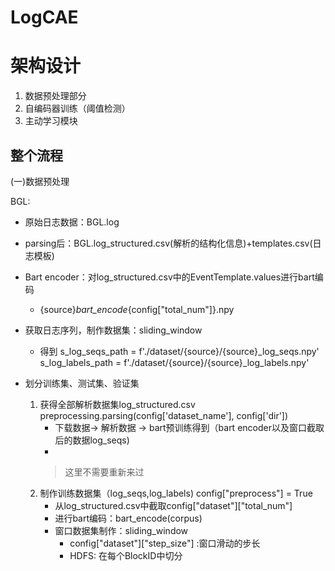 # LogCAE

# 架构设计

1. 数据预处理部分
2. 自编码器训练（阈值检测）
3. 主动学习模块
## 整个流程
(一)数据预处理 

BGL:
- 原始日志数据：BGL.log
- parsing后：BGL.log_structured.csv(解析的结构化信息)+templates.csv(日志模板)
- Bart encoder：对log_structured.csv中的EventTemplate.values进行bart编码
  - {source}_bart_encode_{config["total_num"]}.npy
- 获取日志序列，制作数据集：sliding_window
  - 得到
    s_log_seqs_path = f'./dataset/{source}/{source}_log_seqs.npy'
    s_log_labels_path = f'./dataset/{source}/{source}_log_labels.npy'
- 划分训练集、测试集、验证集





   1. 获得全部解析数据集log_structured.csv
       preprocessing.parsing(config['dataset_name'], config['dir'])
      - 下载数据-> 解析数据 -> bart预训练得到（bart encoder以及窗口截取后的数据log_seqs)
      - 
      > 这里不需要重新来过
   2. 制作训练数据集（log_seqs,log_labels) config["preprocess"] = True
      - 从log_structured.csv中截取config["dataset"]["total_num"]
      - 进行bart编码：bart_encode(corpus)
      - 窗口数据集制作：sliding_window
        - config["dataset"]["step_size"] :窗口滑动的步长
        - HDFS: 在每个BlockID中切分

